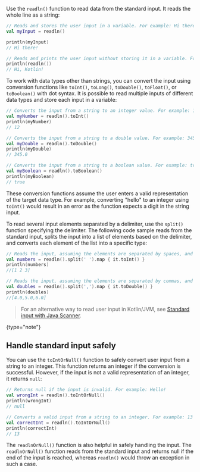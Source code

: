 [//]: # (title: Read standard input)

Use the `readln()` function to read data from the standard input. It reads the whole line as a string:

```kotlin
// Reads and stores the user input in a variable. For example: Hi there!
val myInput = readln()

println(myInput)
// Hi there!

// Reads and prints the user input without storing it in a variable. For example: Hi, Kotlin!
println(readln())
// Hi, Kotlin!
```

To work with data types other than strings, you can convert the input using conversion functions like `toInt()`, `toLong()`, `toDouble()`, `toFloat()`, or `toBoolean()` with dot syntax.
It is possible to read multiple inputs of different data types and store each input in a variable:

```kotlin
// Converts the input from a string to an integer value. For example: 12
val myNumber = readln().toInt()
println(myNumber)
// 12

// Converts the input from a string to a double value. For example: 345 
val myDouble = readln().toDouble()
println(myDouble)
// 345.0

// Converts the input from a string to a boolean value. For example: true
val myBoolean = readln().toBoolean()
println(myBoolean)
// true
```

These conversion functions assume the user enters a valid representation of the target data type. For example, converting
"hello" to an integer using `toInt()` would result in an error as the function expects a digit in the string input.

To read several input elements separated by a delimiter, use the `split()` function specifying the delimiter. The following code sample
reads from the standard input, splits the input into a list of elements based on the delimiter, and converts each element of the list into a specific type:

```kotlin
// Reads the input, assuming the elements are separated by spaces, and converts them into integers. For example: 1 2 3 
val numbers = readln().split(' ').map { it.toInt() }
println(numbers)
//[1 2 3] 

// Reads the input, assuming the elements are separated by commas, and converts them into doubles. For example: 4,5,6
val doubles = readln().split(',').map { it.toDouble() }
println(doubles)
//[4.0,5.0,6.0]
```

> For an alternative way to read user input in Kotlin/JVM, see [Standard input with Java Scanner](standard-input.md).
>
{type="note"}

## Handle standard input safely

You can use the `toIntOrNull()` function to safely convert user input from a string to an integer. This function returns an
integer if the conversion is successful. However, if the input is not a valid representation of an integer, it returns `null`:

```Kotlin
// Returns null if the input is invalid. For example: Hello!
val wrongInt = readln().toIntOrNull()
println(wrongInt)
// null

// Converts a valid input from a string to an integer. For example: 13
val correctInt = readln().toIntOrNull()
println(correctInt)
// 13
```

The `readlnOrNull()` function is also helpful in safely handling the input. The `readlnOrNull()` function reads from the 
standard input and returns null if the end of the input is reached, whereas `readln()` would throw an exception in such a case.